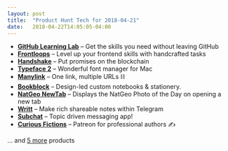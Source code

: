 ```yaml
---
layout: post
title:  "Product Hunt Tech for 2018-04-21"
date:   2018-04-22T14:05:05-04:00
---
```


* **[GitHub Learning Lab](https://www.producthunt.com/posts/github-learning-lab?utm_campaign=producthunt-api&utm_medium=api&utm_source=Application%3A+Daily+Digest+RSS+%28ID%3A+3202%29)** – Get the skills you need without leaving GitHub
* **[Frontloops](https://www.producthunt.com/posts/frontloops?utm_campaign=producthunt-api&utm_medium=api&utm_source=Application%3A+Daily+Digest+RSS+%28ID%3A+3202%29)** – Level up your frontend skills with handcrafted tasks
* **[Handshake](https://www.producthunt.com/posts/handshake-2?utm_campaign=producthunt-api&utm_medium=api&utm_source=Application%3A+Daily+Digest+RSS+%28ID%3A+3202%29)** – Put promises on the blockchain
* **[Typeface 2](https://www.producthunt.com/posts/typeface-2?utm_campaign=producthunt-api&utm_medium=api&utm_source=Application%3A+Daily+Digest+RSS+%28ID%3A+3202%29)** – Wonderful font manager for Mac
* **[Manylink](https://www.producthunt.com/posts/manylink?utm_campaign=producthunt-api&utm_medium=api&utm_source=Application%3A+Daily+Digest+RSS+%28ID%3A+3202%29)** – One link, multiple URLs ⛓️
* **[Bookblock](https://www.producthunt.com/posts/bookblock?utm_campaign=producthunt-api&utm_medium=api&utm_source=Application%3A+Daily+Digest+RSS+%28ID%3A+3202%29)** – Design-led custom notebooks & stationery.
* **[NatGeo NewTab](https://www.producthunt.com/posts/natgeo-newtab?utm_campaign=producthunt-api&utm_medium=api&utm_source=Application%3A+Daily+Digest+RSS+%28ID%3A+3202%29)** – Displays the NatGeo Photo of the Day on opening a new tab
* **[Writt](https://www.producthunt.com/posts/writt?utm_campaign=producthunt-api&utm_medium=api&utm_source=Application%3A+Daily+Digest+RSS+%28ID%3A+3202%29)** – Make rich shareable notes within Telegram
* **[Subchat](https://www.producthunt.com/posts/subchat?utm_campaign=producthunt-api&utm_medium=api&utm_source=Application%3A+Daily+Digest+RSS+%28ID%3A+3202%29)** – Topic driven messaging app!
* **[Curious Fictions](https://www.producthunt.com/posts/curious-fictions?utm_campaign=producthunt-api&utm_medium=api&utm_source=Application%3A+Daily+Digest+RSS+%28ID%3A+3202%29)** – Patreon for professional authors ✍️

… and [5 more](https://www.producthunt.com/tech) products